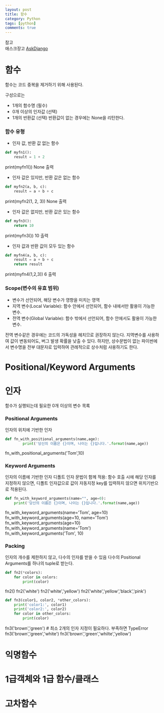 ```yaml
---
layout: post
title: 함수
category: Python
tags: [python]
comments: true
---
```


참고  
애스크장고  [AskDjango](https://www.askcompany.kr/)

# 함수  
함수는 코드 중복을 제거하기 위해 사용된다.

구성으로는
- 1개의 함수명 (필수)
- 0개 이상의 인자값 (선택)
- 1개의 반환값 (선택) 반환값이 없는 경우에는 None을 리턴한다.

### 함수 유형
- 인자 값, 반환 값 없는 함수
```python
def myfn1():
    result = 1 + 2
```
print(myfn1())
None 출력

- 인자 값은 있지만, 반환 값은 없는 함수
```python
def myfn2(a, b, c):
    result = a + b + c
```
print(myfn2(1, 2, 3))
None 출력

- 인자 값은 없지만, 반환 값은 있는 함수
```python
def myfn3():
    return 10
```
print(myfn3())
10 출력

- 인자 값과 반환 값이 모두 있는 함수
```python
def myfn4(a, b, c):
    result = a + b + c
    return result
```
print(myfn4(1,2,3))
6 출력

### Scope(변수의 유효 범위)
- 변수가 선언되어, 해당 변수가 영향을 미치는 영역
- 지역 변수(Local Variable): 함수 안에서 선언되어, 함수 내에서만 활용이 가능한 변수.
- 전역 변수(Global Variable): 함수 밖에서 선언되어, 함수 안에서도 활용이 가능한 변수.

전역 변수같은 경우에는 코드의 가독성을 헤치므로 권장하지 않는다. 지역변수를 사용하여 값이 변동되어도, 버그 발생 확률을 낮출 수 있다.
하지만, 상수문법이 없는 파이썬에서 변수명을 전부 대문자로 입력하여 관례적으로 상수처럼 사용하기도 한다.

# Positional/Keyword Arguments


# 인자
함수가 실행되는데 필요한 0개 이상의 변수 목록

### Positional Arguments
인자의 위치에 기반한 인자
```python
def fn_with_positional_arguments(name,age):
        print('당신의 이름은 {}이며, 나이는 {}입니다.'.format(name,age))    
```
fn_with_positional_arguments('Tom',10)

### Keyword Arguments
인자의 이름에 기반한 인자
디폴트 인자 문법이 함께 적용: 함수 호출 시에 해당 인자를 지정하지 않으면, 디폴트 인자값으로 값이 자동지정
key를 입력하지 않으면 위치기반으로 적용된다.
```python
def fn_with_keyword_arguments(name="", age=0):
    print('당신의 이름은 {}이며, 나이는 {}입니다.'.format(name,age))             
```
fn_with_keyword_arguments(name='Tom', age=10)
fn_with_keyword_arguments(age=10, name='Tom')
fn_with_keyword_arguments(age=10)
fn_with_keyword_arguments(name='Tom')
fn_with_keyword_arguments('Tom', 10)

### Packing
인자의 개수를 제한하지 않고, 다수의 인자를 받을 수 있음
다수의 Positional Arguments를 하나의 tuple로 받는다.
```python
def fn2(*colors):
    for color in colors:
        print(color)
```
fn2()
fn2('white')
fn2('white','yellow')
fn2('white','yellow','black','pink')

```python
def fn3(color1, color2, *other_colors):
    print('color1:', color1)
    print('color2:', color2)
    for color in other_colors:
        print(color)
```
fn3('brown','green') #  최소 2개의 인자 지정이 필요하다. 부족하면 TypeError 
fn3('brown','green','white')
fn3('brown','green','whilte','yellow')

# 익명함수

# 1급객체와 1급 함수/클래스

# 고차함수
